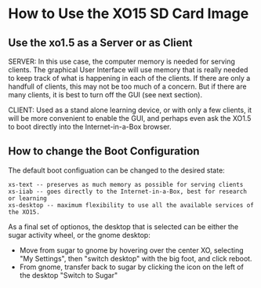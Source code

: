How to Use the XO15 SD Card Image
=================================

Use the xo1.5 as a Server or as Client
--------------------------------------

SERVER:
    In this use case, the computer memory is needed for serving clients. The graphical User Interface will use memory that is really needed to keep track of what is happening in each of the clients. If there are only a handfull of clients, this may not be too much of a concern. But if there are many clients, it is best to turn off the GUI (see next section).

CLIENT:
    Used as a stand alone learning device, or with only a few clients, it will be more convenient to enable the GUI, and perhaps even ask the XO1.5 to boot directly into the Internet-in-a-Box browser.

How to change the Boot Configuration
------------------------------------

The default boot configuation can be changed to the desired state: 

    xs-text -- preserves as much memory as possible for serving clients
    xs-iiab -- goes directly to the Internet-in-a-Box, best for research or learning
    xs-desktop -- maximum flexibility to use all the available services of the XO15.


As a final set of optionos, the desktop that is selected can be either the sugar activity wheel, or the gnome desktop:

* Move from sugar to gnome by hovering over the center XO, selecting "My Settings", then "switch desktop" with the big foot, and click reboot.
* From gnome, transfer back to sugar by clicking the icon on the left of the desktop "Switch to Sugar"
